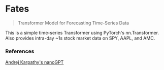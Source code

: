 # Fates
> Transformer Model for Forecasting Time-Series Data

This is a simple time-series Transformer using PyTorch's nn.Transformer. Also provides intra-day
~1s stock market data on SPY, AAPL, and AMC.

### References
[Andrej Karpathy's nanoGPT](https://github.com/karpathy/ng-video-lecture/tree/master)
